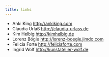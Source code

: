 ```yaml
---
title: links
---
```


<div class="links">

 -  Anki King <http://ankiking.com>
 -  Claudia Urlaß <http://claudia-urlass.de>
 -  Kim Helbig <http://kimhelbig.de>
 -  Lorenz Bögle <http://lorenz-boegle.jimdo.com>
 -  Felicia Forte <http://feliciaforte.com>
 -  Ingrid Wolf <http://kunstatelier-wolf.de>
</div>
